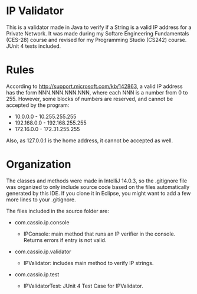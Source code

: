 IP Validator
============

This is a validator made in Java to verify if a String is a valid IP address for a Private Network. It was made during my Softare Engineering Fundamentals (CES-28) course and revised for my Programming Studio (CS242) course. JUnit 4 tests included.

Rules
=====

According to http://support.microsoft.com/kb/142863, a valid IP address has the form NNN.NNN.NNN.NNN, where each NNN is a number from 0 to 255. However, some blocks of numbers are reserved, and cannot be accepted by the program:

- 10.0.0.0 - 10.255.255.255
- 192.168.0.0 - 192.168.255.255
- 172.16.0.0 - 172.31.255.255

Also, as 127.0.0.1 is the home address, it cannot be accepted as well.

Organization
============

The classes and methods were made in IntelliJ 14.0.3, so the .gitignore file was organized to only include source code based on the files automatically generated by this IDE. If you clone it in Eclipse, you might want to add a few more lines to your .gitignore.

The files included in the source folder are:

- com.cassio.ip.console
  - IPConsole: main method that runs an IP verifier in the console. Returns errors if entry is not valid.

- com.cassio.ip.validator
  - IPValidator: includes main method to verify IP strings.

- com.cassio.ip.test
  - IPValidatorTest: JUnit 4 Test Case for IPValidator.
